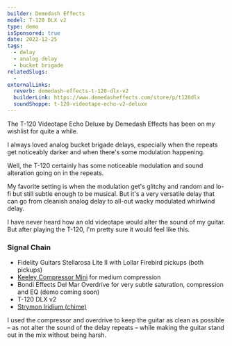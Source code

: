 ```yaml
---
builder: Demedash Effects
model: T-120 DLX v2
type: demo
isSponsored: true
date: 2022-12-25
tags:
  - delay
  - analog delay
  - bucket brigade
relatedSlugs:
  -
externalLinks:
  reverb: demedash-effects-t-120-dlx-v2
  builderLink: https://www.demedasheffects.com/store/p/t120dlx
  soundShoppe: t-120-videotape-echo-v2-deluxe
---
```


The T-120 Videotape Echo Deluxe by Demedash Effects has been on my wishlist for quite a while.

I always loved analog bucket brigade delays, especially when the repeats get noticeably darker and when there's some modulation happening.

Well, the T-120 certainly has some noticeable modulation and sound alteration going on in the repeats.

My favorite setting is when the modulation get's glitchy and random and lo-fi but still subtle enough to be musical. But it's a very versatile delay that can go from cleanish analog delay to all-out wacky modulated whirlwind delay.

I have never heard how an old videotape would alter the sound of my guitar. But after playing the T-120, I'm pretty sure it would feel like this.

### Signal Chain

- Fidelity Guitars Stellarosa Lite II with Lollar Firebird pickups (both pickups)
- [Keeley Compressor Mini](/demos/keeley-electronics-compressor-mini) for medium compression
- Bondi Effects Del Mar Overdrive for very subtle saturation, compression and EQ (demo coming soon)
- T-120 DLX v2
- [Strymon Iridium (chime)](/demos/strymon-iridium)

I used the compressor and overdrive to keep the guitar as clean as possible – as not alter the sound of the delay repeats – while making the guitar stand out in the mix without being harsh.
